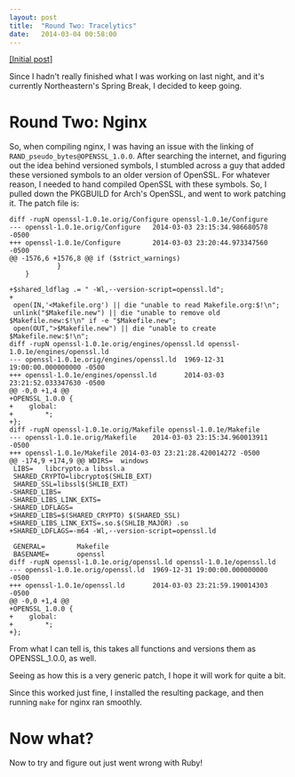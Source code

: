 ```yaml
---
layout: post
title:  "Round Two: Tracelytics"
date:   2014-03-04 00:58:00
---
```


[[Initial post]](http://tlunter.com/posts/Installing-Tracelytics-on-Arch)

Since I hadn't really finished what I was working on last night, and it's currently Northeastern's Spring Break, I decided to keep going.

# Round Two: Nginx

So, when compiling nginx, I was having an issue with the linking of `RAND_pseudo_bytes@OPENSSL_1.0.0`.  After searching the internet, and figuring out the idea behind versioned symbols, I stumbled across a guy that added these versioned symbols to an older version of OpenSSL.  For whatever reason, I needed to hand compiled OpenSSL with these symbols.  So, I pulled down the PKGBUILD for Arch's OpenSSL, and went to work patching it.  The patch file is:

    diff -rupN openssl-1.0.1e.orig/Configure openssl-1.0.1e/Configure
    --- openssl-1.0.1e.orig/Configure   2014-03-03 23:15:34.986680578 -0500
    +++ openssl-1.0.1e/Configure        2014-03-03 23:20:44.973347560 -0500
    @@ -1576,6 +1576,8 @@ if ($strict_warnings)
                }
        }
     
    +$shared_ldflag .= " -Wl,--version-script=openssl.ld";
    +
     open(IN,'<Makefile.org') || die "unable to read Makefile.org:$!\n";
     unlink("$Makefile.new") || die "unable to remove old $Makefile.new:$!\n" if -e "$Makefile.new";
     open(OUT,">$Makefile.new") || die "unable to create $Makefile.new:$!\n";
    diff -rupN openssl-1.0.1e.orig/engines/openssl.ld openssl-1.0.1e/engines/openssl.ld
    --- openssl-1.0.1e.orig/engines/openssl.ld  1969-12-31 19:00:00.000000000 -0500
    +++ openssl-1.0.1e/engines/openssl.ld       2014-03-03 23:21:52.033347630 -0500
    @@ -0,0 +1,4 @@
    +OPENSSL_1.0.0 {
    +    global:
    +        *;
    +};
    diff -rupN openssl-1.0.1e.orig/Makefile openssl-1.0.1e/Makefile
    --- openssl-1.0.1e.orig/Makefile    2014-03-03 23:15:34.960013911 -0500
    +++ openssl-1.0.1e/Makefile 2014-03-03 23:21:28.420014272 -0500
    @@ -174,9 +174,9 @@ WDIRS=  windows
     LIBS=   libcrypto.a libssl.a
     SHARED_CRYPTO=libcrypto$(SHLIB_EXT)
     SHARED_SSL=libssl$(SHLIB_EXT)
    -SHARED_LIBS=
    -SHARED_LIBS_LINK_EXTS=
    -SHARED_LDFLAGS=
    +SHARED_LIBS=$(SHARED_CRYPTO) $(SHARED_SSL)
    +SHARED_LIBS_LINK_EXTS=.so.$(SHLIB_MAJOR) .so
    +SHARED_LDFLAGS=-m64 -Wl,--version-script=openssl.ld
     
     GENERAL=        Makefile
     BASENAME=       openssl
    diff -rupN openssl-1.0.1e.orig/openssl.ld openssl-1.0.1e/openssl.ld
    --- openssl-1.0.1e.orig/openssl.ld  1969-12-31 19:00:00.000000000 -0500
    +++ openssl-1.0.1e/openssl.ld       2014-03-03 23:21:59.190014303 -0500
    @@ -0,0 +1,4 @@
    +OPENSSL_1.0.0 {
    +    global:
    +        *;
    +};

From what I can tell is, this takes all functions and versions them as OPENSSL_1.0.0, as well.

Seeing as how this is a very generic patch, I hope it will work for quite a bit.

Since this worked just fine, I installed the resulting package, and then running `make` for nginx ran smoothly.

# Now what?

Now to try and figure out just went wrong with Ruby!

